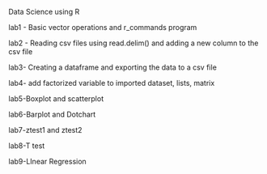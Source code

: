 Data Science using R

lab1 - Basic vector operations and r_commands program

lab2 - Reading csv files using read.delim() and adding a new column to the csv file

lab3- Creating a dataframe and exporting the data to a csv file

lab4- add factorized variable to imported dataset, lists, matrix

lab5-Boxplot and scatterplot

lab6-Barplot and Dotchart

lab7-ztest1 and ztest2

lab8-T test

lab9-LInear Regression
